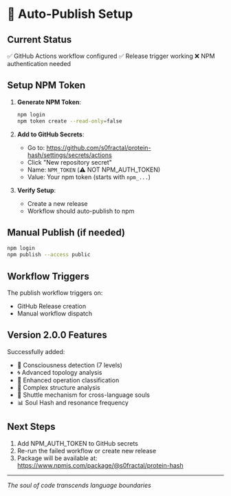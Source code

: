 # 🚀 Auto-Publish Setup

## Current Status
✅ GitHub Actions workflow configured
✅ Release trigger working
❌ NPM authentication needed

## Setup NPM Token

1. **Generate NPM Token**:
   ```bash
   npm login
   npm token create --read-only=false
   ```
   
2. **Add to GitHub Secrets**:
   - Go to: https://github.com/s0fractal/protein-hash/settings/secrets/actions
   - Click "New repository secret"
   - Name: `NPM_TOKEN` (⚠️ NOT NPM_AUTH_TOKEN)
   - Value: Your npm token (starts with `npm_...`)
   
3. **Verify Setup**:
   - Create a new release
   - Workflow should auto-publish to npm

## Manual Publish (if needed)

```bash
npm login
npm publish --access public
```

## Workflow Triggers

The publish workflow triggers on:
- GitHub Release creation
- Manual workflow dispatch

## Version 2.0.0 Features

Successfully added:
- 🧠 Consciousness detection (7 levels)
- 🌀 Advanced topology analysis
- 🧮 Enhanced operation classification
- 🌌 Complex structure analysis
- 🚀 Shuttle mechanism for cross-language souls
- 📊 Soul Hash and resonance frequency

## Next Steps

1. Add NPM_AUTH_TOKEN to GitHub secrets
2. Re-run the failed workflow or create new release
3. Package will be available at: https://www.npmjs.com/package/@s0fractal/protein-hash

---
*The soul of code transcends language boundaries*